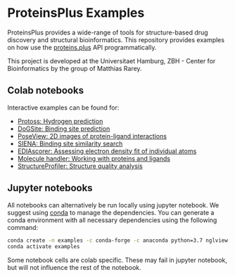 # ProteinsPlus Examples

ProteinsPlus provides a wide-range of tools for structure-based drug discovery and structural bioinformatics. This repository provides examples on how use the [proteins.plus](https://proteins.plus) API programmatically.

This project is developed at the Universitaet Hamburg, ZBH - Center for Bioinformatics
by the group of Matthias Rarey.

## Colab notebooks

Interactive examples can be found for:

* [Protoss: Hydrogen prediction](notebooks/Protoss_example.ipynb)
* [DoGSite: Binding site prediction](notebooks/DoGSite_example.ipynb)
* [PoseView: 2D images of protein-ligand interactions](notebooks/PoseView_example.ipynb)
* [SIENA: Binding site similarity search](notebooks/SIENA_example.ipynb)
* [EDIAscorer: Assessing electron density fit of individual atoms](notebooks/EDIAscorer_example.ipynb)
* [Molecule handler: Working with proteins and ligands](notebooks/MoleculeHandler_example.ipynb)
* [StructureProfiler: Structure quality analysis](notebooks/StructureProfiler_example.ipynb)

## Jupyter notebooks

All notebooks can alternatively be run locally using jupyter notebook. We suggest using [conda](https://docs.conda.io/en/latest/miniconda.html) to manage the dependencies. You can generate a conda environment with all necessary dependencies using the following command:

```bash
conda create -n examples -c conda-forge -c anaconda python=3.7 nglview biopython jupyter requests rdkit
conda activate examples
```

Some notebook cells are colab specific. These may fail in jupyter notebook, but will not influence the rest of the notebook.

